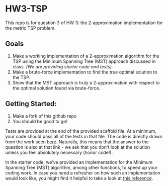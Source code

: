 # HW3-TSP
This repo is for question 3 of HW 3: the 2-approximation implementation for the metric TSP problem.

## Goals
1. Make a working implementation of a 2-approximation algorithm for the TSP using the Minimum Spanning Tree (MST) approach discussed in class. *(We are providing starter code and tests).*
2. Make a brute-force implementation to find the true optimal solution to the TSP.
3. Show that the MST approach is truly a 2-approximation with respect to the optimal solution found via brute-force.


## Getting Started:
1. Make a fork of this github repo
2. You should be good to go!

Tests are provided at the end of the provided scaffold file. At a minimum, your code should pass all of the tests in that file. The code is directly drawn from the work seen [here](https://github.com/shiThomas/MST-TSP). Naturally, this means that the answer to the question is also at that link - we ask that you don't look at the solution unless you feel absolutely necessary (honor code!).

In the starter code, we've provided an implementation for the Minimum Spanning Tree (MST) algorithm, among other functions, to speed up your coding work. In case you need a refresher on how such an implementation would look like, you might find it helpful to take a look at [this reference](https://www.geeksforgeeks.org/prims-algorithm-simple-implementation-for-adjacency-matrix-representation/?ref=rp).

